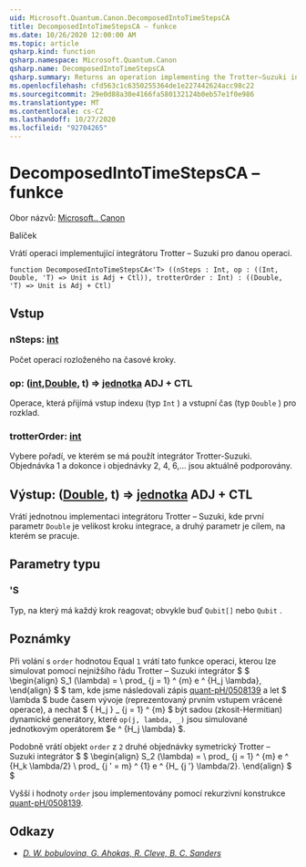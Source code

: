 ```yaml
---
uid: Microsoft.Quantum.Canon.DecomposedIntoTimeStepsCA
title: DecomposedIntoTimeStepsCA – funkce
ms.date: 10/26/2020 12:00:00 AM
ms.topic: article
qsharp.kind: function
qsharp.namespace: Microsoft.Quantum.Canon
qsharp.name: DecomposedIntoTimeStepsCA
qsharp.summary: Returns an operation implementing the Trotter–Suzuki integrator for a given operation.
ms.openlocfilehash: cfd563c1c6350255364de1e227442624acc98c22
ms.sourcegitcommit: 29e0d88a30e4166fa580132124b0eb57e1f0e986
ms.translationtype: MT
ms.contentlocale: cs-CZ
ms.lasthandoff: 10/27/2020
ms.locfileid: "92704265"
---
```

# <a name="decomposedintotimestepsca-function"></a>DecomposedIntoTimeStepsCA – funkce

Obor názvů: [Microsoft.. Canon](xref:Microsoft.Quantum.Canon)

Balíček [](https://nuget.org/packages/)


Vrátí operaci implementující integrátoru Trotter – Suzuki pro danou operaci.

```qsharp
function DecomposedIntoTimeStepsCA<'T> ((nSteps : Int, op : ((Int, Double, 'T) => Unit is Adj + Ctl)), trotterOrder : Int) : ((Double, 'T) => Unit is Adj + Ctl)
```


## <a name="input"></a>Vstup

### <a name="nsteps--int"></a>nSteps: [int](xref:microsoft.quantum.lang-ref.int)

Počet operací rozloženého na časové kroky.


### <a name="op--intdoublet--unit-adj--ctl"></a>op: ([int](xref:microsoft.quantum.lang-ref.int),[Double](xref:microsoft.quantum.lang-ref.double), t) => [jednotka](xref:microsoft.quantum.lang-ref.unit) ADJ + CTL

Operace, která přijímá vstup indexu (typ `Int` ) a vstupní čas (typ `Double` ) pro rozklad.


### <a name="trotterorder--int"></a>trotterOrder: [int](xref:microsoft.quantum.lang-ref.int)

Vybere pořadí, ve kterém se má použít integrátor Trotter-Suzuki.
Objednávka 1 a dokonce i objednávky 2, 4, 6,... jsou aktuálně podporovány.



## <a name="output--doublet--unit-adj--ctl"></a>Výstup: ([Double](xref:microsoft.quantum.lang-ref.double), t) => [jednotka](xref:microsoft.quantum.lang-ref.unit) ADJ + CTL

Vrátí jednotnou implementaci integrátoru Trotter – Suzuki, kde první parametr `Double` je velikost kroku integrace, a druhý parametr je cílem, na kterém se pracuje.

## <a name="type-parameters"></a>Parametry typu

### <a name="t"></a>'S

Typ, na který má každý krok reagovat; obvykle buď `Qubit[]` nebo `Qubit` .

## <a name="remarks"></a>Poznámky

Při volání s `order` hodnotou Equal `1` vrátí tato funkce operaci, kterou lze simulovat pomocí nejnižšího řádu Trotter – Suzuki integrátor $ $ \begin{align} S_1 (\lambda) = \ prod_ {j = 1} ^ {m} e ^ {H_j \lambda}, \end{align} $ $ tam, kde jsme následovali zápis [quant-pH/0508139](https://arxiv.org/abs/quant-ph/0508139) a let $ \lambda $ bude časem vývoje (reprezentovaný prvním vstupem vrácené operace), a nechat $ \{ H_j \} _ {j = 1} ^ {m} $ být sadou (zkosit-Hermitian) dynamické generátory, které `op(j, lambda, _)` jsou simulované jednotkovým operátorem $e ^ {H_j \lambda} $.

Podobně vrátí objekt `order` z `2` druhé objednávky symetrický Trotter – Suzuki integrátor $ $ \begin{align} S_2 (\lambda) = \ prod_ {j = 1} ^ {m} e ^ {H_k \lambda/2} \ prod_ {j ' = m} ^ {1} e ^ {H_ {j '} \lambda/2}.
\end{align} $ $

Vyšší i hodnoty `order` jsou implementovány pomocí rekurzivní konstrukce [quant-pH/0508139](https://arxiv.org/abs/quant-ph/0508139).

## <a name="references"></a>Odkazy

- [*D. W. bobulovina, G. Ahokas, R. Cleve, B. C. Sanders*](https://arxiv.org/abs/quant-ph/0508139)
